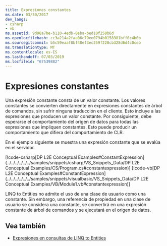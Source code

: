 ```yaml
---
title: Expresiones constantes
ms.date: 03/30/2017
dev_langs:
- csharp
- vb
ms.assetid: 9d98a7be-b110-4edb-8eba-bed10f250b6d
ms.openlocfilehash: cc3a214a2faa06c79ee0794b0158381bff0c4b0b
ms.sourcegitcommit: b5c59eaaf8bf48ef3ec259f228cb328d6d4c0ceb
ms.translationtype: MT
ms.contentlocale: es-ES
ms.lasthandoff: 07/03/2019
ms.locfileid: "67539882"
---
```

# <a name="constant-expressions"></a>Expresiones constantes
Una expresión constante consta de un valor constante. Los valores constantes se convierten directamente en expresiones constantes de árbol de comandos, sin sufrir ninguna traducción en el cliente. Esto incluye a las expresiones que producen un valor constante. Por consiguiente, debe esperarse el comportamiento del origen de datos para todas las expresiones que impliquen constantes. Esto puede producir un comportamiento que difiera del comportamiento de CLR.  
  
 En el ejemplo siguiente se muestra una expresión constante que se evalúa en el servidor.  
  
 [!code-csharp[DP L2E Conceptual Examples#ConstantExpression](../../../../../../samples/snippets/csharp/VS_Snippets_Data/DP L2E Conceptual Examples/CS/Program.cs#constantexpression)]
 [!code-vb[DP L2E Conceptual Examples#ConstantExpression](../../../../../../samples/snippets/visualbasic/VS_Snippets_Data/DP L2E Conceptual Examples/VB/Module1.vb#constantexpression)]  
  
 LINQ to Entities no admite el uso de una clase de usuario como una constante. Sin embargo, una referencia de propiedad en una clase de usuario se considera una constante, se convertirá en una expresión constante de árbol de comandos y se ejecutará en el origen de datos.  
  
## <a name="see-also"></a>Vea también

- [Expresiones en consultas de LINQ to Entities](../../../../../../docs/framework/data/adonet/ef/language-reference/expressions-in-linq-to-entities-queries.md)
